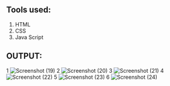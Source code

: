 ## Tools used:

1) HTML
2) CSS
3) Java Script

## OUTPUT:
1
![Screenshot (19)](https://github.com/user-attachments/assets/893d4f2a-b79c-4072-810f-c706592659f9)
2
![Screenshot (20)](https://github.com/user-attachments/assets/ed068dc2-9e8e-4d9f-8147-c8eba6153efe)
3
![Screenshot (21)](https://github.com/user-attachments/assets/4638d427-c6c9-4a13-ad6f-844a083d9e93)
4
![Screenshot (22)](https://github.com/user-attachments/assets/20c55180-a4ef-4704-8050-4db702bc16dd)
5
![Screenshot (23)](https://github.com/user-attachments/assets/58c7805d-48e2-41e7-a3bf-c12447e3beee)
6
![Screenshot (24)](https://github.com/user-attachments/assets/71ff34a8-6df6-4f31-af4c-0a1099fcb8d5)
